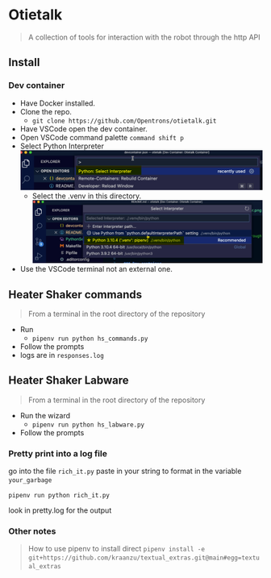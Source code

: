 # Otietalk

> A collection of tools for interaction with the robot through the http API

## Install

### Dev container

- Have Docker installed.
- Clone the repo.
  - `git clone https://github.com/Opentrons/otietalk.git`
- Have VSCode open the dev container.
- Open VSCode command palette `command shift p`
- Select Python Interpreter ![Select the python interpreter](img/PythonSelectInterpreter.png)
  -  Select the .venv in this directory. ![Select the .venv in this directory](img/venv.png)
- Use the VSCode terminal not an external one.

## Heater Shaker commands

> From a terminal in the root directory of the repository

- Run
  - `pipenv run python hs_commands.py`
- Follow the prompts
- logs are in `responses.log`

## Heater Shaker Labware

> From a terminal in the root directory of the repository

- Run the wizard
  - `pipenv run python hs_labware.py`
- Follow the prompts

### Pretty print into a log file

go into the file `rich_it.py`
paste in your string to format in the variable `your_garbage`

```shell
pipenv run python rich_it.py
```

look in pretty.log for the output

### Other notes

> How to use pipenv to install direct `pipenv install -e git+https://github.com/kraanzu/textual_extras.git@main#egg=textual_extras`
